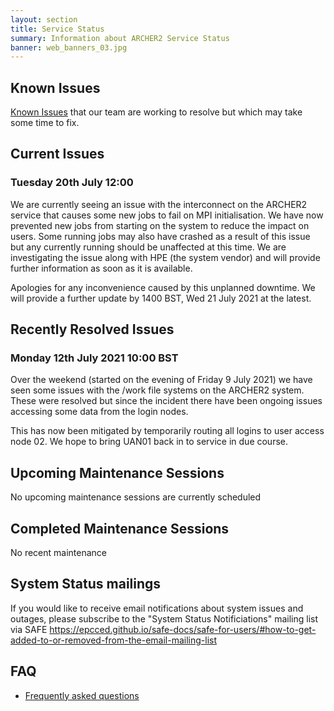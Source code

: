 ```yaml
---
layout: section
title: Service Status
summary: Information about ARCHER2 Service Status
banner: web_banners_03.jpg
---
```



## Known Issues
[Known Issues](https://docs.archer2.ac.uk/known-issues/) that our team are working to resolve but which may take some time to fix.


## Current Issues

### Tuesday 20th July 12:00

We are currently seeing an issue with the interconnect on the ARCHER2 service that causes some new jobs to fail on MPI initialisation. We have now prevented new jobs from starting on the system to reduce the impact on users. Some running jobs may also have crashed as a result of this issue but any currently running should be unaffected at this time. We are investigating the issue along with HPE (the system vendor) and will provide further information as soon as it is available.

Apologies for any inconvenience caused by this unplanned downtime. We will provide a further update by 1400 BST, Wed 21 July 2021 at the latest.

## Recently Resolved Issues
### Monday 12th July 2021 10:00 BST 

Over the weekend (started on the evening of Friday 9 July 2021) we have seen some issues with the /work file systems on the ARCHER2 system. These were resolved but since the incident there have been ongoing issues accessing some data from the login nodes. 

This has now been mitigated by temporarily routing all logins to user access node 02. We hope to bring UAN01 back in to service in due course.

## Upcoming Maintenance Sessions

No upcoming maintenance sessions are currently scheduled

## Completed Maintenance Sessions

No recent maintenance



## System Status mailings
If you would like to receive email notifications about system issues and outages, please subscribe to the "System Status Notificiations" mailing list via SAFE <https://epcced.github.io/safe-docs/safe-for-users/#how-to-get-added-to-or-removed-from-the-email-mailing-list>

## FAQ
* [Frequently asked questions](https://docs.archer2.ac.uk/faq/)

